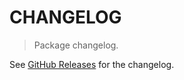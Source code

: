 # CHANGELOG

> Package changelog.

See [GitHub Releases](https://github.com/stdlib-js/utils-async-map-values/releases) for the changelog.
